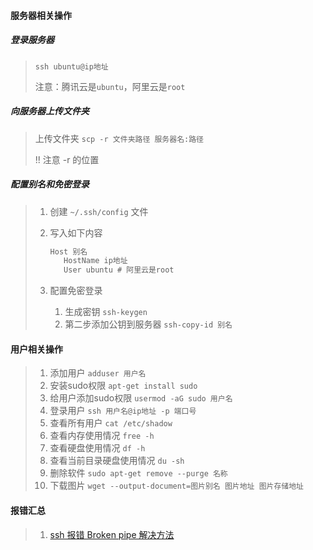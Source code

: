 #### 服务器相关操作

##### 登录服务器

>`ssh ubuntu@ip地址`
>
>注意：腾讯云是`ubuntu`，阿里云是`root`

##### 向服务器上传文件夹

> 上传文件夹 `scp -r 文件夹路径 服务器名:路径`
>
> !! 注意 -r 的位置

##### 配置别名和免密登录

> 1. 创建 `~/.ssh/config` 文件
>
> 2. 写入如下内容
>
>    ```markdown
>    Host 别名
>    	HostName ip地址
>    	User ubuntu # 阿里云是root
>    ```
>
> 3. 配置免密登录
>
>    1. 生成密钥 `ssh-keygen`
>    2. 第二步添加公钥到服务器 `ssh-copy-id 别名`

#### 用户相关操作

> 1. 添加用户 `adduser 用户名`
> 2. 安装sudo权限 `apt-get install sudo`
> 3. 给用户添加sudo权限 `usermod -aG sudo 用户名`
> 4. 登录用户 `ssh 用户名@ip地址 -p 端口号`
> 5. 查看所有用户 `cat /etc/shadow`
> 6. 查看内存使用情况 `free -h`
> 7. 查看硬盘使用情况 `df -h`
> 7. 查看当前目录硬盘使用情况 `du -sh`
> 7. 删除软件 `sudo apt-get remove --purge 名称`
> 7. 下载图片 `wget --output-document=图片别名 图片地址 图片存储地址`

#### 报错汇总

> 1. [ssh 报错 Broken pipe 解决方法](https://blog.csdn.net/whatday/article/details/113750935)
